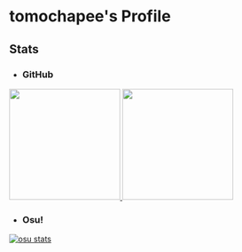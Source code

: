 # tomochapee's Profile

## Stats

- ### GitHub

<p align="left">
  <a href="https://github.com/anuraghazra/github-readme-stats">
    <img height="200" src="https://github-readme-stats.vercel.app/api/top-langs/?username=tomochapee12&layout=compact"/>
  </a>
  <a href="https://github.com/anuraghazra/github-readme-stats">
    <img height="200" src="https://github-readme-stats.vercel.app/api?username=tomochapee12&show_icons=true&rank_icon=github"/>
  </a>
</p>

- ### Osu!

<p align="left">
  <a href="https://github.com/solstice23/osu-stats-signature">
    <img alt="osu stats" src="https://osu-sig.vercel.app/card?user=tomochapee&mode=std&lang=en&blur=6&round_avatar=true&animation=true&hue=255"/>
  </a>
</p>
